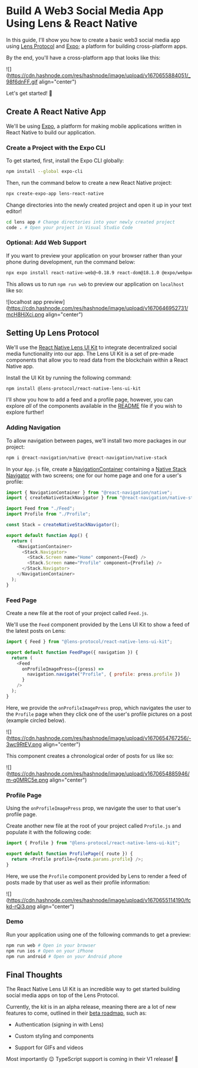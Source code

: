 # Build A Web3 Social Media App Using Lens & React Native

In this guide, I'll show you how to create a basic web3 social media app using [Lens Protocol](https://www.lens.xyz/) and [Expo](https://expo.dev/); a platform for building cross-platform apps.

By the end, you'll have a cross-platform app that looks like this:

![](https://cdn.hashnode.com/res/hashnode/image/upload/v1670655884051/_98f6dnFF.gif align="center")

Let's get started! 🤠

## Create A React Native App

We'll be using [Expo](https://docs.expo.dev/), a platform for making mobile applications written in React Native to build our application.

### Create a Project with the Expo CLI

To get started, first, install the Expo CLI globally:

```bash
npm install --global expo-cli
```

Then, run the command below to create a new React Native project:

```bash
npx create-expo-app lens-react-native
```

Change directories into the newly created project and open it up in your text editor!

```bash
cd lens app # Change directories into your newly created project
code . # Open your project in Visual Studio Code
```

### Optional: Add Web Support

If you want to preview your application on your browser rather than your phone during development, run the command below:

```bash
npx expo install react-native-web@~0.18.9 react-dom@18.1.0 @expo/webpack-config@^0.17.2
```

This allows us to run `npm run web` to preview our application on `localhost` like so:

![localhost app preview](https://cdn.hashnode.com/res/hashnode/image/upload/v1670646952731/mcH8HjXci.png align="center")

## Setting Up Lens Protocol

We'll use the [React Native Lens UI Kit](https://github.com/lens-protocol/react-native-lens-ui-kit) to integrate decentralized social media functionality into our app. The Lens UI Kit is a set of pre-made components that allow you to read data from the blockchain within a React Native app.

Install the UI Kit by running the following command:

```bash
npm install @lens-protocol/react-native-lens-ui-kit
```

I'll show you how to add a feed and a profile page, however, you can explore *all* of the components available in the [README](https://github.com/lens-protocol/react-native-lens-ui-kit) file if you wish to explore further!

### Adding Navigation

To allow navigation between pages, we'll install two more packages in our project:

```bash
npm i @react-navigation/native @react-navigation/native-stack
```

In your `App.js` file, create a [NavigationContainer](https://reactnavigation.org/docs/getting-started/#wrapping-your-app-in-navigationcontainer) containing a [Native Stack Navigator](https://reactnavigation.org/docs/native-stack-navigator/) with two screens; one for our home page and one for a user's profile:

```javascript
import { NavigationContainer } from "@react-navigation/native";
import { createNativeStackNavigator } from "@react-navigation/native-stack";

import Feed from "./Feed";
import Profile from "./Profile";

const Stack = createNativeStackNavigator();

export default function App() {
  return (
    <NavigationContainer>
      <Stack.Navigator>
        <Stack.Screen name="Home" component={Feed} />
        <Stack.Screen name="Profile" component={Profile} />
      </Stack.Navigator>
    </NavigationContainer>
  );
}
```

### Feed Page

Create a new file at the root of your project called `Feed.js`.

We'll use the `Feed` component provided by the Lens UI Kit to show a feed of the latest posts on Lens:

```javascript
import { Feed } from "@lens-protocol/react-native-lens-ui-kit";

export default function FeedPage({ navigation }) {
  return (
    <Feed
      onProfileImagePress={(press) =>
        navigation.navigate("Profile", { profile: press.profile })
      }
    />
  );
}
```

Here, we provide the `onProfileImagePress` prop, which navigates the user to the `Profile` page when they click one of the user's profile pictures on a post (example circled below).

![](https://cdn.hashnode.com/res/hashnode/image/upload/v1670654767256/-3wc9RtEV.png align="center")

This component creates a chronological order of posts for us like so:

![](https://cdn.hashnode.com/res/hashnode/image/upload/v1670654885946/m-q0MRC5e.png align="center")

### Profile Page

Using the `onProfileImagePress` prop, we navigate the user to that user's profile page.

Create another new file at the root of your project called `Profile.js` and populate it with the following code:

```javascript
import { Profile } from "@lens-protocol/react-native-lens-ui-kit";

export default function ProfilePage({ route }) {
  return <Profile profile={route.params.profile} />;
}
```

Here, we use the `Profile` component provided by Lens to render a feed of posts made by that user as well as their profile information:

![](https://cdn.hashnode.com/res/hashnode/image/upload/v1670655114190/fckd-rQi3.png align="center")

### Demo

Run your application using one of the following commands to get a preview:

```bash
npm run web # Open in your browser
npm run ios # Open on your iPhone
npm run android # Open on your Android phone
```

## Final Thoughts

The React Native Lens UI Kit is an incredible way to get started building social media apps on top of the Lens Protocol.

Currently, the kit is in an alpha release, meaning there are a lot of new features to come, outlined in their [beta roadmap](https://github.com/lens-protocol/react-native-lens-ui-kit#roadmap), such as:

*   Authentication (signing in with Lens)
    
*   Custom styling and components
    
*   Support for GIFs and videos
    

Most importantly 😉 TypeScript support is coming in their V1 release! 🎉